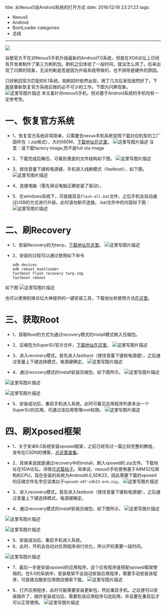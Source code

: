 title: 从Nexus5说Android系统的打开方式
date: 2016/12/18 23:21:23
tags:
- Nexus5
- Android
- BootLoader
categories:
- 总结
---
![](http://od68ytlrn.bkt.clouddn.com/android%207.0.jpg)

谷歌官方不在对Nexus5手机升级最新的Android7.0系统，但是在XDA论坛上已经有开发者制作了第三方刷机包。刷机之后体验了一段时间，就没怎么用了。后来出现了闪屏的现象，无法判断是否是因为升级系统导致的，也不排除是硬件的原因。

<!-- more -->

只好刷回官方匹配的6.1系统，刚刷回时依然出现，用了几次后发现居然好了。下面是重新恢复官方系统后做的必不可少的工作。下图为闪屏现象。
![这里写图片描述](http://img.blog.csdn.net/20161219085110866?watermark/2/text/aHR0cDovL2Jsb2cuY3Nkbi5uZXQvdTAxMTMwMzQ0Mw==/font/5a6L5L2T/fontsize/400/fill/I0JBQkFCMA==/dissolve/70/gravity/SouthEast)
本文虽针对nexus5手机，但对基于Android系统的手机均有一定参考性。


# 一、恢复官方系统
- 1、恢复官方系统非常简单，只需要去nexus手机系统官网下载对应机型的工厂固件包（.zip格式），大约560M，[下载地址在这里](https://developers.google.com/android/images#hammerhead)。
![这里写图片描述](http://img.blog.csdn.net/20161219083750668?watermark/2/text/aHR0cDovL2Jsb2cuY3Nkbi5uZXQvdTAxMTMwMzQ0Mw==/font/5a6L5L2T/fontsize/400/fill/I0JBQkFCMA==/dissolve/70/gravity/SouthEast)
注意：请下载factory image,而不是full ota image

- 2、下载完成后解压，可看到里面的文件结构如下图。
![这里写图片描述](http://img.blog.csdn.net/20161219083930500?watermark/2/text/aHR0cDovL2Jsb2cuY3Nkbi5uZXQvdTAxMTMwMzQ0Mw==/font/5a6L5L2T/fontsize/400/fill/I0JBQkFCMA==/dissolve/70/gravity/SouthEast)


- 3、按住音量下键和电源键，手机进入线刷模式（fastboot），如下图。
![这里写图片描述](http://img.blog.csdn.net/20161219084703849?watermark/2/text/aHR0cDovL2Jsb2cuY3Nkbi5uZXQvdTAxMTMwMzQ0Mw==/font/5a6L5L2T/fontsize/400/fill/I0JBQkFCMA==/dissolve/70/gravity/SouthEast)


- 4、连接电脑（需先保证电脑正确安装了驱动）。
- 5、在windows系统下，可直接双击`flash-all.bat`文件，之后手机会自动通过USB的方式进行升级，此时请勿断开连接。.bat文件中的内容如下图：
![这里写图片描述](http://img.blog.csdn.net/20161219084924856?watermark/2/text/aHR0cDovL2Jsb2cuY3Nkbi5uZXQvdTAxMTMwMzQ0Mw==/font/5a6L5L2T/fontsize/400/fill/I0JBQkFCMA==/dissolve/70/gravity/SouthEast)


# 二、刷Recovery
- 1、安装Recovery的为twrp，[下载地址在这里](https://twrp.me/devices/lgnexus5.html)。
![这里写图片描述](http://img.blog.csdn.net/20161219085439463?watermark/2/text/aHR0cDovL2Jsb2cuY3Nkbi5uZXQvdTAxMTMwMzQ0Mw==/font/5a6L5L2T/fontsize/400/fill/I0JBQkFCMA==/dissolve/70/gravity/SouthEast)



- 2、安装的过程可以通过使用如下命令
   ```
  adb devices
  adb reboot bootloader
  fastboot flash recovery twrp.img
  fastboot reboot
  ```
如下图
![这里写图片描述](http://img.blog.csdn.net/20161219085523409?watermark/2/text/aHR0cDovL2Jsb2cuY3Nkbi5uZXQvdTAxMTMwMzQ0Mw==/font/5a6L5L2T/fontsize/400/fill/I0JBQkFCMA==/dissolve/70/gravity/SouthEast)

也可以使用机锋论坛大神提供的一键安装工具，下载地址和使用方法[在这里](http://bbs.gfan.com/android-7529229-1-1.html)。

# 三、获取Root
- 1、获取Root的方式为通过recovery模式的install模式刷入压缩包。
- 2、压缩包为SuperSU官方文件，[下载地址在这里](https://download.chainfire.eu/1016/SuperSU/UPDATE-SuperSU-v2.79-20161211114519.zip)。
![这里写图片描述](http://img.blog.csdn.net/20161219085655083?watermark/2/text/aHR0cDovL2Jsb2cuY3Nkbi5uZXQvdTAxMTMwMzQ0Mw==/font/5a6L5L2T/fontsize/400/fill/I0JBQkFCMA==/dissolve/70/gravity/SouthEast)

- 3、进入recovery模式。首先进入fastboot（按住音量下键和电源键），之后通过音量上下键选择模式，电源键确定。
![这里写图片描述](http://img.blog.csdn.net/20161219085800230?watermark/2/text/aHR0cDovL2Jsb2cuY3Nkbi5uZXQvdTAxMTMwMzQ0Mw==/font/5a6L5L2T/fontsize/400/fill/I0JBQkFCMA==/dissolve/70/gravity/SouthEast)

- 4、通过recovery模式的install安装压缩包，如下图所示。
![这里写图片描述](http://img.blog.csdn.net/20161219090125934?watermark/2/text/aHR0cDovL2Jsb2cuY3Nkbi5uZXQvdTAxMTMwMzQ0Mw==/font/5a6L5L2T/fontsize/400/fill/I0JBQkFCMA==/dissolve/70/gravity/SouthEast)

![这里写图片描述](http://img.blog.csdn.net/20161219090232278?watermark/2/text/aHR0cDovL2Jsb2cuY3Nkbi5uZXQvdTAxMTMwMzQ0Mw==/font/5a6L5L2T/fontsize/400/fill/I0JBQkFCMA==/dissolve/70/gravity/SouthEast)

![这里写图片描述](http://img.blog.csdn.net/20161219090244794?watermark/2/text/aHR0cDovL2Jsb2cuY3Nkbi5uZXQvdTAxMTMwMzQ0Mw==/font/5a6L5L2T/fontsize/400/fill/I0JBQkFCMA==/dissolve/70/gravity/SouthEast)

- 5、安装成功后，重启手机进入系统。此时可看见应用程序列表多出一个SuperSU的应用，可通过该应用管理root权限。
![这里写图片描述](http://img.blog.csdn.net/20161219090528845?watermark/2/text/aHR0cDovL2Jsb2cuY3Nkbi5uZXQvdTAxMTMwMzQ0Mw==/font/5a6L5L2T/fontsize/400/fill/I0JBQkFCMA==/dissolve/70/gravity/SouthEast)



# 四、刷Xposed框架
- 1、关于安卓6.0系统安装xposed框架，之前已经写过一篇比较完整的教程，发布在CSDN的博客，[点这里查看](http://blog.csdn.net/u011303443/article/details/51031170)。
- 2、具体来说就是通过recovery中的install，刷入xposed的.zip文件。下载地址在XDA论坛，详情见[这篇帖子](http://forum.xda-developers.com/showthread.php?t=3034811)。简单说，nexus5手机使用基于ARM32位架构的CPU，现在安装的系统为Android6.0,SDK23，因此需要下载的xposed的压缩文件名字应该类似于`xposed-v87-sdk23-arm.zip`。
![这里写图片描述](http://img.blog.csdn.net/20161219090824562?watermark/2/text/aHR0cDovL2Jsb2cuY3Nkbi5uZXQvdTAxMTMwMzQ0Mw==/font/5a6L5L2T/fontsize/400/fill/I0JBQkFCMA==/dissolve/70/gravity/SouthEast)


- 3、进入recovery模式。首先进入fastboot（按住音量下键和电源键），之后通过音量上下键选择模式，电源键确定。


- 4、通过recovery模式的install安装压缩包，如下图所示。
![这里写图片描述](http://img.blog.csdn.net/20161219091150105?watermark/2/text/aHR0cDovL2Jsb2cuY3Nkbi5uZXQvdTAxMTMwMzQ0Mw==/font/5a6L5L2T/fontsize/400/fill/I0JBQkFCMA==/dissolve/70/gravity/SouthEast)

![这里写图片描述](http://img.blog.csdn.net/20161219091204293?watermark/2/text/aHR0cDovL2Jsb2cuY3Nkbi5uZXQvdTAxMTMwMzQ0Mw==/font/5a6L5L2T/fontsize/400/fill/I0JBQkFCMA==/dissolve/70/gravity/SouthEast)

![这里写图片描述](http://img.blog.csdn.net/20161219091221325?watermark/2/text/aHR0cDovL2Jsb2cuY3Nkbi5uZXQvdTAxMTMwMzQ0Mw==/font/5a6L5L2T/fontsize/400/fill/I0JBQkFCMA==/dissolve/70/gravity/SouthEast)


- 5、安装成功后，重启手机进入系统。
- 6、此时，开机会自动对应用程序进行优化，所以开机需要一段时间。

![这里写图片描述](http://img.blog.csdn.net/20161219091250919?watermark/2/text/aHR0cDovL2Jsb2cuY3Nkbi5uZXQvdTAxMTMwMzQ0Mw==/font/5a6L5L2T/fontsize/400/fill/I0JBQkFCMA==/dissolve/70/gravity/SouthEast)


- 7、最后一步是安装xposed的应用程序，这个应有程序是搭配xposed框架使用的。在6.0的系统中，安装框架不会自动安装应用程序，需要手动安装该程序，可直接去酷安应用商店搜索下载。
![这里写图片描述](http://img.blog.csdn.net/20161219091609299?watermark/2/text/aHR0cDovL2Jsb2cuY3Nkbi5uZXQvdTAxMTMwMzQ0Mw==/font/5a6L5L2T/fontsize/400/fill/I0JBQkFCMA==/dissolve/70/gravity/SouthEast)

- 8、打开应用程序，此时可能需要安装更新包，然后重启手机。之后便可以安装插件了，插件安装成功后，需要到该应用程序勾选启用，并且要在重启后才可以正常使用。
![这里写图片描述](http://img.blog.csdn.net/20161219091625925?watermark/2/text/aHR0cDovL2Jsb2cuY3Nkbi5uZXQvdTAxMTMwMzQ0Mw==/font/5a6L5L2T/fontsize/400/fill/I0JBQkFCMA==/dissolve/70/gravity/SouthEast)
